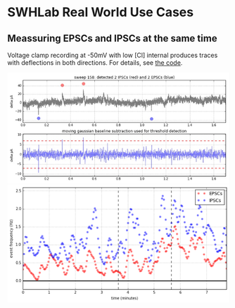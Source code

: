 # SWHLab Real World Use Cases

## Meassuring EPSCs and IPSCs at the same time
Voltage clamp recording at -50mV with low [Cl] internal produces traces with deflections in both directions. For details, see [the code](EPSCs-and-IPSCs/01.py).

![](EPSCs-and-IPSCs/demo2.jpg)
![](EPSCs-and-IPSCs/output.png)
